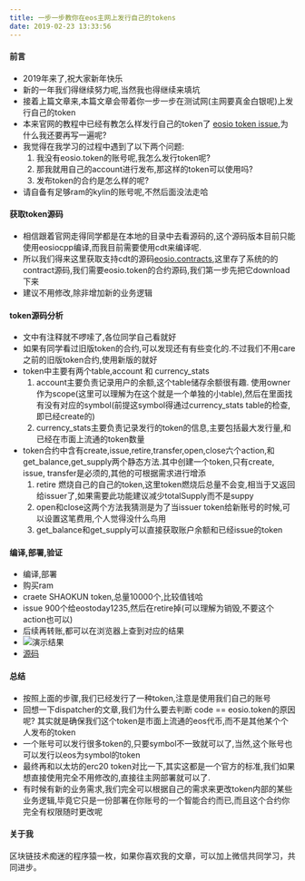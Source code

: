 ```yaml
---
title: 一步一步教你在eos主网上发行自己的tokens
date: 2019-02-23 13:33:56
---
```


#### 前言
* 2019年来了,祝大家新年快乐
* 新的一年我们得继续努力呢,当然我也得继续来填坑
* 接着上篇文章来,本篇文章会带着你一步一步在测试网(主网要真金白银呢)上发行自己的token
* 本来官网的教程中已经有教怎么样发行自己的token了 [eosio token issue](https://developers.eos.io/eosio-home/docs/token-contract),为什么我还要再写一遍呢?
* 我觉得在我学习的过程中遇到了以下两个问题:
	1. 我没有eosio.token的账号呢,我怎么发行token呢? 
	2. 那我就用自己的account进行发布,那这样的token可以使用吗?
	3. 发布token的合约是怎么样的呢?
* 请自备有足够ram的kylin的账号呢,不然后面没法走哈

#### 获取token源码
* 相信跟着官网走得同学都是在本地的目录中去看源码的,这个源码版本目前只能使用eosiocpp编译,而我目前需要使用cdt来编译呢.
* 所以我们得来这里获取支持cdt的源码[eosio.contracts](https://github.com/EOSIO/eosio.contracts),这里存了系统的的contract源码,我们需要eosio.token的合约源码,我们第一步先把它download下来
* 建议不用修改,除非增加新的业务逻辑

#### token源码分析
* 文中有注释就不啰嗦了,各位同学自己看就好
* 如果有同学看过旧版token的合约,可以发现还有有些变化的.不过我们不用care之前的旧版token合约,使用新版的就好
* token中主要有两个table,account 和 currency_stats  
	 1. account主要负责记录用户的余额,这个table储存余额很有趣. 使用owner作为scope(这里可以理解为在这个就是一个单独的小table),然后在里面找有没有对应的symbol(前提这symbol得通过currency_stats table的检查,即已经create的)
	 2. currency_stats主要负责记录发行的token的信息,主要包括最大发行量,和已经在市面上流通的token数量
* token合约中含有create,issue,retire,transfer,open,close六个action,和get_balance,get_supply两个静态方法.其中创建一个token,只有create, issue, transfer是必须的,其他的可根据需求进行增添
	1. retire 燃烧自己的自己的token,这里token燃烧后总量不会变,相当于又返回给issuer了,如果需要此功能建议减少totalSupply而不是suppy
	2. open和close这两个方法我猜测是为了当issuer token给新账号的时候,可以设置这笔费用,个人觉得没什么鸟用
	3. get_balance和get_supply可以直接获取账户余额和已经issue的token

#### 编译,部署,验证
* 编译,部署
* 购买ram
* craete SHAOKUN token,总量10000个,比较值钱哈
* issue 900个给eostoday1235,然后在retire掉(可以理解为销毁,不要这个action也可以) 
* 后续再转账,都可以在浏览器上查到对应的结果
* ![演示结果](/img_eos1/eos_gif_2.gif)
* [源码](https://github.com/shaokun11/eosabout/tree/create-token)

#### 总结
* 按照上面的步骤,我们已经发行了一种token,注意是使用我们自己的账号
* 回想一下dispatcher的文章,我们为什么要去判断 code == eosio.token的原因呢? 其实就是确保我们这个token是市面上流通的eos代币,而不是其他某个个人发布的token
* 一个账号可以发行很多token的,只要symbol不一致就可以了,当然,这个账号也可以发行以eos为symbol的token
* 最终再和以太坊的erc20 token对比一下,其实这都是一个官方的标准,我们如果想直接使用完全不用修改的,直接往主网部署就可以了.
* 有时候有新的业务需求,我们完全可以根据自己的需求来更改token内部的某些业务逻辑,毕竟它只是一份部署在你账号的一个智能合约而已,而且这个合约你完全有权限随时更改呢


#### 关于我
区块链技术痴迷的程序猿一枚，如果你喜欢我的文章，可以加上微信共同学习，共同进步。